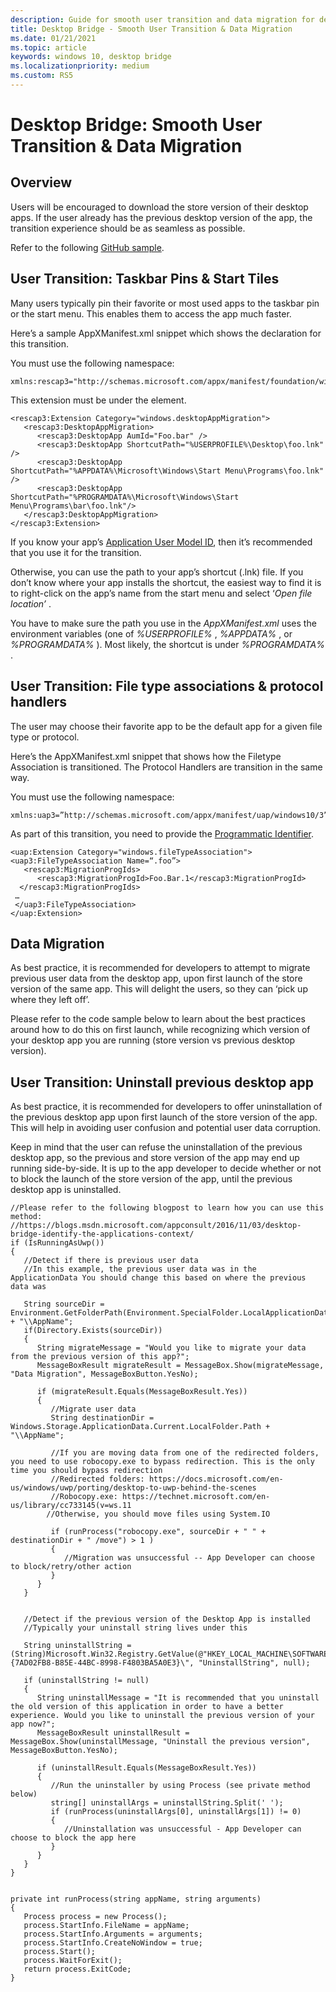 ```yaml
---
description: Guide for smooth user transition and data migration for desktop bridge apps
title: Desktop Bridge - Smooth User Transition & Data Migration 
ms.date: 01/21/2021
ms.topic: article
keywords: windows 10, desktop bridge
ms.localizationpriority: medium
ms.custom: RS5
---
```


# Desktop Bridge: Smooth User Transition & Data Migration

## Overview

Users will be encouraged to download the store version of their desktop apps. If the user already has the previous desktop version of the app, the transition experience should be as seamless as possible.

Refer to the following [GitHub sample](https://github.com/Microsoft/DesktopBridgeToUWP-Samples/tree/master/Samples/DesktopAppTransition).

## User Transition: Taskbar Pins & Start Tiles

Many users typically pin their favorite or most used apps to the taskbar pin or the start menu. This enables them to access the app much faster.

Here’s a sample AppXManifest.xml snippet which shows the declaration for this transition.

You must use the following namespace:

```
xmlns:rescap3="http://schemas.microsoft.com/appx/manifest/foundation/windows10/restrictedcapabilities/3"
```

This extension must be under the *<Application>* element.

```
<rescap3:Extension Category="windows.desktopAppMigration">
   <rescap3:DesktopAppMigration>
      <rescap3:DesktopApp AumId="Foo.bar" />
      <rescap3:DesktopApp ShortcutPath="%USERPROFILE%\Desktop\foo.lnk" />
      <rescap3:DesktopApp ShortcutPath="%APPDATA%\Microsoft\Windows\Start Menu\Programs\foo.lnk" />
      <rescap3:DesktopApp ShortcutPath="%PROGRAMDATA%\Microsoft\Windows\Start Menu\Programs\bar\foo.lnk"/>
   </rescap3:DesktopAppMigration>
</rescap3:Extension>
```

If you know your app’s [Application User Model ID](https://msdn.microsoft.com/en-us/library/windows/desktop/dd378459(v=vs.85).aspx), then it’s recommended that you use it for the transition.

Otherwise, you can use the path to your app’s shortcut (.lnk) file. If you don’t know where your app installs the shortcut, the easiest way to find it is to right-click on the app’s name from the start menu and select ‘*Open file location’* .

You have to make sure the path you use in the *AppXManifest.xml* uses the environment variables (one of *%USERPROFILE%* , *%APPDATA%* , or *%PROGRAMDATA%* ). Most likely, the shortcut is under *%PROGRAMDATA%* .

## User Transition: File type associations & protocol handlers

The user may choose their favorite app to be the default app for a given file type or protocol.

Here’s the AppXManifest.xml snippet that shows how the Filetype Association is transitioned. The Protocol Handlers are transition in the same way.

You must use the following namespace:

```
xmlns:uap3=”http://schemas.microsoft.com/appx/manifest/uap/windows10/3”
```

As part of this transition, you need to provide the [Programmatic Identifier](https://msdn.microsoft.com/en-us/library/windows/desktop/cc144152(v=vs.85).aspx).

```
<uap:Extension Category="windows.fileTypeAssociation">
<uap3:FileTypeAssociation Name=“.foo”>
   <rescap3:MigrationProgIds>
      <rescap3:MigrationProgId>Foo.Bar.1</rescap3:MigrationProgId>
  </rescap3:MigrationProgIds>
 …
 </uap3:FileTypeAssociation>
</uap:Extension>
```

## Data Migration

As best practice, it is recommended for developers to attempt to migrate previous user data from the desktop app, upon first launch of the store version of the same app. This will delight the users, so they can ‘pick up where they left off’.

Please refer to the code sample below to learn about the best practices around how to do this on first launch, while recognizing which version of your desktop app you are running (store version vs previous desktop version).

## User Transition: Uninstall previous desktop app

As best practice, it is recommended for developers to offer uninstallation of the previous desktop app upon first launch of the store version of the app. This will help in avoiding user confusion and potential user data corruption.

Keep in mind that the user can refuse the uninstallation of the previous desktop app, so the previous and store version of the app may end up running side-by-side. It is up to the app developer to decide whether or not to block the launch of the store version of the app, until the previous desktop app is uninstalled.

```
//Please refer to the following blogpost to learn how you can use this method:
//https://blogs.msdn.microsoft.com/appconsult/2016/11/03/desktop-bridge-identify-the-applications-context/
if (IsRunningAsUwp())
{
   //Detect if there is previous user data
   //In this example, the previous user data was in the ApplicationData You should change this based on where the previous data was

   String sourceDir = Environment.GetFolderPath(Environment.SpecialFolder.LocalApplicationData) + "\\AppName";
   if(Directory.Exists(sourceDir))
   {
      String migrateMessage = "Would you like to migrate your data from the previous version of this app?";
      MessageBoxResult migrateResult = MessageBox.Show(migrateMessage, "Data Migration", MessageBoxButton.YesNo);

      if (migrateResult.Equals(MessageBoxResult.Yes))
      {
         //Migrate user data
         String destinationDir = Windows.Storage.ApplicationData.Current.LocalFolder.Path + "\\AppName";

         //If you are moving data from one of the redirected folders, you need to use robocopy.exe to bypass redirection. This is the only time you should bypass redirection
         //Redirected folders: https://docs.microsoft.com/en-us/windows/uwp/porting/desktop-to-uwp-behind-the-scenes
         //Robocopy.exe: https://technet.microsoft.com/en-us/library/cc733145(v=ws.11
        //Otherwise, you should move files using System.IO

         if (runProcess("robocopy.exe", sourceDir + " " + destinationDir + " /move") > 1 )
         {
            //Migration was unsuccessful -- App Developer can choose to block/retry/other action
         }
      }
   }


   //Detect if the previous version of the Desktop App is installed
   //Typically your uninstall string lives under this

   String uninstallString = (String)Microsoft.Win32.Registry.GetValue(@"HKEY_LOCAL_MACHINE\SOFTWARE\WOW6432Node\Microsoft\Windows\CurrentVersion\Uninstall\{7AD02FB8-B85E-44BC-8998-F4803BA5A0E3}\", "UninstallString", null);

   if (uninstallString != null)
   {
      String uninstallMessage = "It is recommended that you uninstall the old version of this application in order to have a better experience. Would you like to uninstall the previous version of your app now?";
      MessageBoxResult uninstallResult = MessageBox.Show(uninstallMessage, "Uninstall the previous version", MessageBoxButton.YesNo);

      if (uninstallResult.Equals(MessageBoxResult.Yes))
      {
         //Run the uninstaller by using Process (see private method below)
         string[] uninstallArgs = uninstallString.Split(' ');
         if (runProcess(uninstallArgs[0], uninstallArgs[1]) != 0)
         {
            //Uninstallation was unsuccessful - App Developer can choose to block the app here
         }
      }
   }
}


private int runProcess(string appName, string arguments)
{
   Process process = new Process();
   process.StartInfo.FileName = appName;
   process.StartInfo.Arguments = arguments;
   process.StartInfo.CreateNoWindow = true;
   process.Start();
   process.WaitForExit();
   return process.ExitCode;
}
```